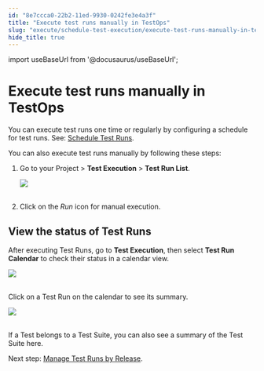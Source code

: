 ```yaml
---
id: "8e7ccca0-22b2-11ed-9930-0242fe3e4a3f"
title: "Execute test runs manually in TestOps"
slug: "execute/schedule-test-execution/execute-test-runs-manually-in-testops"
hide_title: true
---
```

import useBaseUrl from '@docusaurus/useBaseUrl';


# <a id="id" class="anchor_top_offset"/><a id="ariaid-title1" class="anchor_top_offset"/>Execute test runs manually in TestOps

<p xmlns="http://www.w3.org/1999/xhtml" className="p">You can execute test runs one time or regularly by configuring a schedule for test runs. See: <a className="xref" href="/docs/execute/schedule-test-execution/schedule-test-runs-in-testops">Schedule Test Runs</a>.</p> 
<p xmlns="http://www.w3.org/1999/xhtml" className="p">You can also execute test runs manually by following these steps:</p> 
<ol xmlns="http://www.w3.org/1999/xhtml" className="ol"><li className="li">     <p className="p">Go to your Project &gt; <strong className="ph b">Test Execution</strong> &gt; <strong className="ph b">Test Run List</strong>.</p>     <p className="p"> <img className="image" src={useBaseUrl("https://github.com/katalon-studio/docs-images/raw/master/katalon-analytics/docs/testops-revamp-june-execute-test-runs-by-trigger/test-run-manual-mode-button.png")} /><br /><br />     </p>   </li><li className="li">     <p className="p">Click on the <em className="ph i">Run</em> icon for manual execution.</p>   </li></ol> 

## <a id="id_1" class="anchor_top_offset"/>View the status of Test Runs

<p xmlns="http://www.w3.org/1999/xhtml" className="p">After executing Test Runs, go to <strong className="ph b">Test Execution</strong>, then select <strong className="ph b">Test Run Calendar</strong> to check their status in a calendar view.</p> 
<p xmlns="http://www.w3.org/1999/xhtml" className="p"> <img className="image" src={useBaseUrl("https://github.com/katalon-studio/docs-images/raw/master/katalon-analytics/docs/testops-revamp-june-schedule-test-runs/test-runs-page-after-scheduling-test-run.png")} /><br /><br /> </p> 
<p xmlns="http://www.w3.org/1999/xhtml" className="p">Click on a Test Run on the calendar to see its summary.</p> 
<p xmlns="http://www.w3.org/1999/xhtml" className="p"> <img className="image" src={useBaseUrl("https://github.com/katalon-studio/docs-images/raw/master/katalon-analytics/docs/testops-revamp-june-schedule-test-runs/detail-of-test-run-after-clicking-it-on-calendar.png")} /><br /><br /> </p> 
<p xmlns="http://www.w3.org/1999/xhtml" className="p">If a Test belongs to a Test Suite, you can also see a summary of the Test Suite here.</p> 
<p xmlns="http://www.w3.org/1999/xhtml" className="p">Next step: <a className="xref" href="/docs/plan/create-and-edit-releases-in-testops">Manage Test Runs by Release</a>.</p> 
